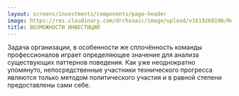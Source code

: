 ```yaml
---
layout: screens/investments/components/page-header
image: https://res.cloudinary.com/drchsoaic/image/upload/v1619268196/Rectangle_15_jwdv0j.png
title: ВОЗМОЖНОСТИ ИНВЕСТИЦИЙ
---
```


Задача организации, в особенности же сплочённость команды профессионалов играет определяющее значение для анализа существующих паттернов поведения. Как уже неоднократно упомянуто, непосредственные участники технического прогресса являются только методом политического участия и в равной степени предоставлены сами себе.
